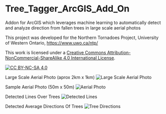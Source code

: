 # Tree_Tagger_ArcGIS_Add_On
Addon for ArcGIS which leverages machine learning to automatically detect and analyze direction from fallen trees in large scale aerial photos


This project was developed for the Northern Tornadoes Project, University of Western Ontario, https://www.uwo.ca/ntp/

This work is licensed under a
[Creative Commons Attribution-NonCommercial-ShareAlike 4.0 International License][cc-by-nc-sa].

[![CC BY-NC-SA 4.0][cc-by-nc-sa-image]][cc-by-nc-sa]

[cc-by-nc-sa]: http://creativecommons.org/licenses/by-nc-sa/4.0/
[cc-by-nc-sa-image]: https://licensebuttons.net/l/by-nc-sa/4.0/88x31.png
[cc-by-nc-sa-shield]: https://img.shields.io/badge/License-CC%20BY--NC--SA%204.0-lightgrey.svg

Large Scale Aerial Photo (aprox 2km x 1km)
![Large Scale Aerial Photo](https://github.com/Daniel-Butt/Tree_Tagger_ArcGIS_Add_On/blob/main_3/tempsnip4.PNG?raw=true)

Sample Aerial Photo (50m x 50m)
![Aerial Photo](https://github.com/Daniel-Butt/Tree_Tagger_ArcGIS_Add_On/blob/main_3/Capture2.PNG?raw=true)

Detected Lines Over Trees
![Detected Lines](https://github.com/Daniel-Butt/Tree_Tagger_ArcGIS_Add_On/blob/main_3/Capture1.PNG?raw=true)

Detected Average Directions Of Trees
![Tree Directions](https://github.com/Daniel-Butt/Tree_Tagger_ArcGIS_Add_On/blob/main_3/Capture3.PNG?raw=true)

